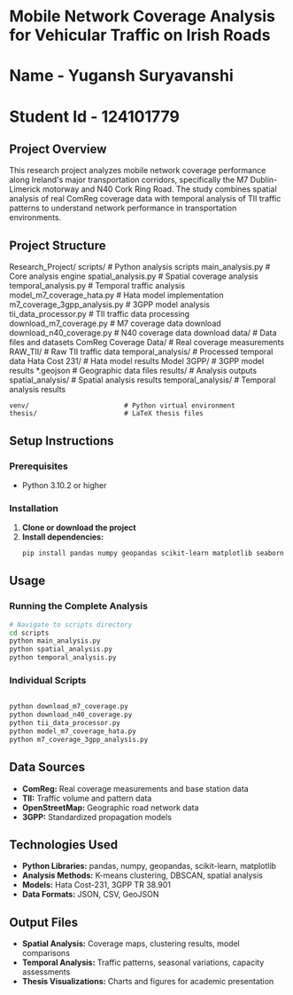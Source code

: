 # Mobile Network Coverage Analysis for Vehicular Traffic on Irish Roads

# Name - Yugansh Suryavanshi
# Student Id - 124101779

## Project Overview
This research project analyzes mobile network coverage performance along Ireland's major transportation corridors, specifically the M7 Dublin-Limerick motorway and N40 Cork Ring Road. The study combines spatial analysis of real ComReg coverage data with temporal analysis of TII traffic patterns to understand network performance in transportation environments.


## Project Structure

Research_Project/
   scripts/                     # Python analysis scripts
        main_analysis.py         # Core analysis engine
        spatial_analysis.py      # Spatial coverage analysis
        temporal_analysis.py     # Temporal traffic analysis
        model_m7_coverage_hata.py # Hata model implementation
        m7_coverage_3gpp_analysis.py # 3GPP model analysis
        tii_data_processor.py    # TII traffic data processing
        download_m7_coverage.py  # M7 coverage data download
        download_n40_coverage.py # N40 coverage data download
   data/                        # Data files and datasets
        ComReg Coverage Data/    # Real coverage measurements
        RAW_TII/                 # Raw TII traffic data
        temporal_analysis/       # Processed temporal data
        Hata Cost 231/           # Hata model results
        Model 3GPP/              # 3GPP model results
        *.geojson                # Geographic data files
   results/                     # Analysis outputs
       spatial_analysis/        # Spatial analysis results
       temporal_analysis/       # Temporal analysis results
   
    venv/                        # Python virtual environment
    thesis/                      # LaTeX thesis files


## Setup Instructions

### Prerequisites
- Python 3.10.2 or higher


### Installation
1. **Clone or download the project**
2. **Install dependencies:**
   ```bash
   pip install pandas numpy geopandas scikit-learn matplotlib seaborn requests beautifulsoup4
   ```

## Usage

### Running the Complete Analysis
```bash
# Navigate to scripts directory
cd scripts
python main_analysis.py
python spatial_analysis.py
python temporal_analysis.py
```

### Individual Scripts
```bash

python download_m7_coverage.py
python download_n40_coverage.py
python tii_data_processor.py
python model_m7_coverage_hata.py
python m7_coverage_3gpp_analysis.py
```


## Data Sources
- **ComReg:** Real coverage measurements and base station data
- **TII:** Traffic volume and pattern data
- **OpenStreetMap:** Geographic road network data
- **3GPP:** Standardized propagation models

## Technologies Used
- **Python Libraries:** pandas, numpy, geopandas, scikit-learn, matplotlib
- **Analysis Methods:** K-means clustering, DBSCAN, spatial analysis
- **Models:** Hata Cost-231, 3GPP TR 38.901
- **Data Formats:** JSON, CSV, GeoJSON

## Output Files
- **Spatial Analysis:** Coverage maps, clustering results, model comparisons
- **Temporal Analysis:** Traffic patterns, seasonal variations, capacity assessments
- **Thesis Visualizations:** Charts and figures for academic presentation

#

